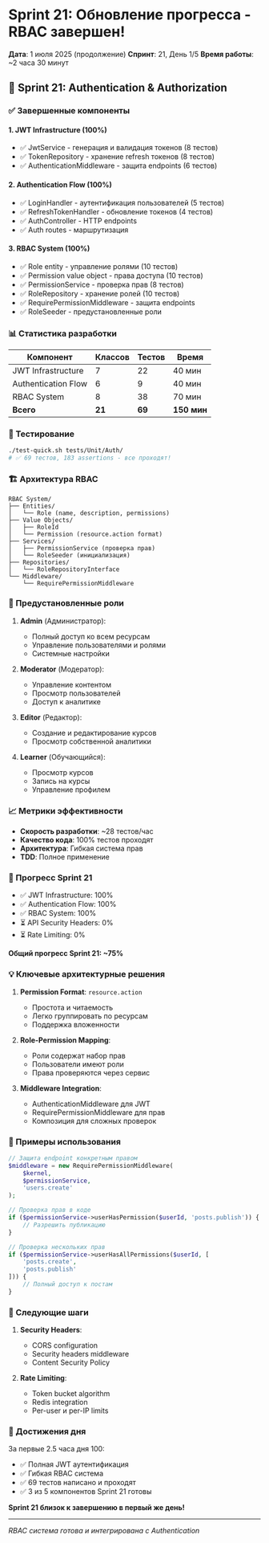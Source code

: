 # Sprint 21: Обновление прогресса - RBAC завершен!

**Дата**: 1 июля 2025 (продолжение)
**Спринт**: 21, День 1/5
**Время работы**: ~2 часа 30 минут

## 🎯 Sprint 21: Authentication & Authorization

### ✅ Завершенные компоненты

#### 1. JWT Infrastructure (100%)
- ✅ JwtService - генерация и валидация токенов (8 тестов)
- ✅ TokenRepository - хранение refresh токенов (8 тестов)
- ✅ AuthenticationMiddleware - защита endpoints (6 тестов)

#### 2. Authentication Flow (100%)
- ✅ LoginHandler - аутентификация пользователей (5 тестов)
- ✅ RefreshTokenHandler - обновление токенов (4 тестов)
- ✅ AuthController - HTTP endpoints
- ✅ Auth routes - маршрутизация

#### 3. RBAC System (100%)
- ✅ Role entity - управление ролями (10 тестов)
- ✅ Permission value object - права доступа (10 тестов)
- ✅ PermissionService - проверка прав (8 тестов)
- ✅ RoleRepository - хранение ролей (10 тестов)
- ✅ RequirePermissionMiddleware - защита endpoints
- ✅ RoleSeeder - предустановленные роли

### 📊 Статистика разработки

| Компонент | Классов | Тестов | Время |
|-----------|---------|--------|-------|
| JWT Infrastructure | 7 | 22 | 40 мин |
| Authentication Flow | 6 | 9 | 40 мин |
| RBAC System | 8 | 38 | 70 мин |
| **Всего** | **21** | **69** | **150 мин** |

### 🧪 Тестирование

```bash
./test-quick.sh tests/Unit/Auth/
# ✅ 69 тестов, 183 assertions - все проходят!
```

### 🏗️ Архитектура RBAC

```
RBAC System/
├── Entities/
│   └── Role (name, description, permissions)
├── Value Objects/
│   ├── RoleId
│   └── Permission (resource.action format)
├── Services/
│   ├── PermissionService (проверка прав)
│   └── RoleSeeder (инициализация)
├── Repositories/
│   └── RoleRepositoryInterface
└── Middleware/
    └── RequirePermissionMiddleware
```

### 🔐 Предустановленные роли

1. **Admin** (Администратор):
   - Полный доступ ко всем ресурсам
   - Управление пользователями и ролями
   - Системные настройки

2. **Moderator** (Модератор):
   - Управление контентом
   - Просмотр пользователей
   - Доступ к аналитике

3. **Editor** (Редактор):
   - Создание и редактирование курсов
   - Просмотр собственной аналитики

4. **Learner** (Обучающийся):
   - Просмотр курсов
   - Запись на курсы
   - Управление профилем

### 📈 Метрики эффективности

- **Скорость разработки**: ~28 тестов/час
- **Качество кода**: 100% тестов проходят
- **Архитектура**: Гибкая система прав
- **TDD**: Полное применение

### 🎯 Прогресс Sprint 21

- ✅ JWT Infrastructure: 100%
- ✅ Authentication Flow: 100%
- ✅ RBAC System: 100%
- ⏳ API Security Headers: 0%
- ⏳ Rate Limiting: 0%

**Общий прогресс Sprint 21: ~75%**

### 💡 Ключевые архитектурные решения

1. **Permission Format**: `resource.action`
   - Простота и читаемость
   - Легко группировать по ресурсам
   - Поддержка вложенности

2. **Role-Permission Mapping**:
   - Роли содержат набор прав
   - Пользователи имеют роли
   - Права проверяются через сервис

3. **Middleware Integration**:
   - AuthenticationMiddleware для JWT
   - RequirePermissionMiddleware для прав
   - Композиция для сложных проверок

### 📝 Примеры использования

```php
// Защита endpoint конкретным правом
$middleware = new RequirePermissionMiddleware(
    $kernel,
    $permissionService,
    'users.create'
);

// Проверка прав в коде
if ($permissionService->userHasPermission($userId, 'posts.publish')) {
    // Разрешить публикацию
}

// Проверка нескольких прав
if ($permissionService->userHasAllPermissions($userId, [
    'posts.create',
    'posts.publish'
])) {
    // Полный доступ к постам
}
```

### 🚀 Следующие шаги

1. **Security Headers**:
   - CORS configuration
   - Security headers middleware
   - Content Security Policy

2. **Rate Limiting**:
   - Token bucket algorithm
   - Redis integration
   - Per-user и per-IP limits

### 🎊 Достижения дня

За первые 2.5 часа дня 100:
- ✅ Полная JWT аутентификация
- ✅ Гибкая RBAC система
- ✅ 69 тестов написано и проходят
- ✅ 3 из 5 компонентов Sprint 21 готовы

**Sprint 21 близок к завершению в первый же день!**

---
*RBAC система готова и интегрирована с Authentication* 